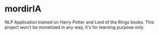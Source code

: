 # mordirIA
NLP Application trained on Harry Potter and Lord of the Rings books. This project won't be monetized in any way, it's for learning purpose only.